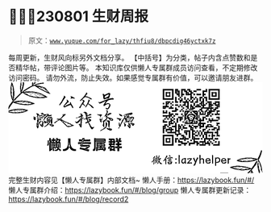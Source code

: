# 👘🧑‍⚖️230801 生财周报

> 原文：[`www.yuque.com/for_lazy/thfiu8/dbpcdig46yctxk7z`](https://www.yuque.com/for_lazy/thfiu8/dbpcdig46yctxk7z)

<ne-p id="ufe7809bc" data-lake-id="ufe7809bc"><ne-text id="u59500c74">每周更新，生财风向标另外文档分享。</ne-text></ne-p> <ne-p id="u382b16b1" data-lake-id="u382b16b1"><ne-text id="ufd3c9f66">【中括号】为分类，帖子内含点赞数和是否精华帖，带评论图片等。</ne-text></ne-p> <ne-p id="u62fa8844" data-lake-id="u62fa8844"><ne-text id="u6a40ba39">本知识库仅供</ne-text><ne-text id="u4a12b622" ne-bold="true">懒人专属群</ne-text><ne-text id="u680cf34a">成员访问查看，不定期修改访问密码。</ne-text></ne-p> <ne-p id="udda4193f" data-lake-id="udda4193f"><ne-text id="udc8d3ca3">请勿外流，防止失效。如果感觉专属群有价值，可以邀请朋友进群。</ne-text></ne-p> <ne-p id="ub7663caa" data-lake-id="ub7663caa"><ne-card data-card-name="image" data-card-type="inline" id="u1ee117c4" data-event-boundary="card" class="ne-spacing-all">![专属群.jpg](img/854fcab09ac835e640fa5f3a9fc921bd.png)</ne-card></ne-p> <ne-p id="uea5f35ac" data-lake-id="uea5f35ac"><ne-text id="u49dc7582">完整生财内容见【懒人专属群】内部文档~</ne-text></ne-p> <ne-p id="u4d63fa2b" data-lake-id="u4d63fa2b"><ne-text id="u10e62cb7">懒人手册：</ne-text>[<ne-text id="u605f6dd2">https://lazybook.fun/#/</ne-text>](https://lazybook.fun/#/)</ne-p> <ne-p id="u479c85d4" data-lake-id="u479c85d4"><ne-text id="u512d1baa">懒人专属群介绍：</ne-text>[<ne-text id="ub383af83">https://lazybook.fun/#/blog/group</ne-text>](https://lazybook.fun/#/blog/group)</ne-p> <ne-p id="u486a52eb" data-lake-id="u486a52eb"><ne-text id="uaf1e146c">懒人专属群更新记录：</ne-text>[<ne-text id="u7bcd4a65">https://lazybook.fun/#/blog/record2</ne-text>](https://lazybook.fun/#/blog/record2)</ne-p>